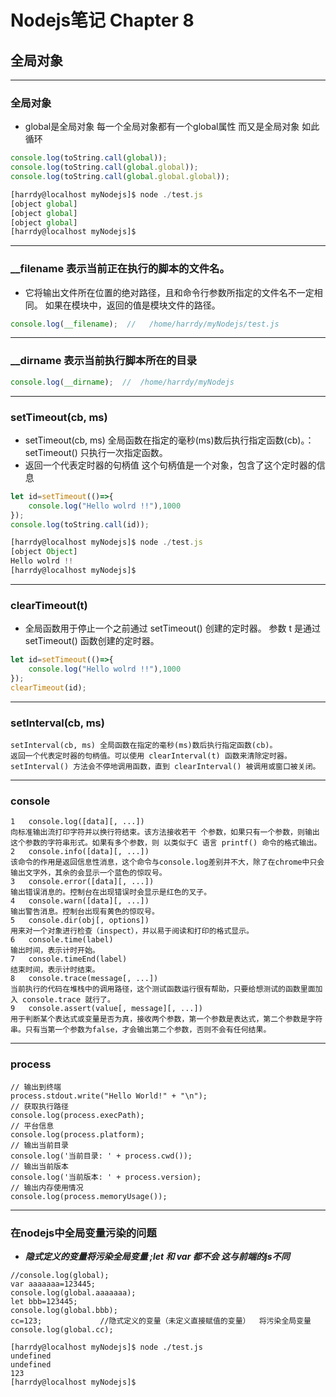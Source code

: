 # Nodejs笔记 Chapter 8
## 全局对象

***
### 全局对象
* global是全局对象 每一个全局对象都有一个global属性  而又是全局对象  如此循环
```js
console.log(toString.call(global));
console.log(toString.call(global.global));
console.log(toString.call(global.global.global));

[harrdy@localhost myNodejs]$ node ./test.js
[object global]
[object global]
[object global]
[harrdy@localhost myNodejs]$
```

***
###  __filename 表示当前正在执行的脚本的文件名。
* 它将输出文件所在位置的绝对路径，且和命令行参数所指定的文件名不一定相同。 如果在模块中，返回的值是模块文件的路径。
```js
console.log(__filename);  //   /home/harrdy/myNodejs/test.js
```

***
### __dirname 表示当前执行脚本所在的目录
```js
console.log(__dirname);  //  /home/harrdy/myNodejs
```

***
### setTimeout(cb, ms)
* setTimeout(cb, ms) 全局函数在指定的毫秒(ms)数后执行指定函数(cb)。：setTimeout() 只执行一次指定函数。
* 返回一个代表定时器的句柄值  这个句柄值是一个对象，包含了这个定时器的信息
```js
let id=setTimeout(()=>{
    console.log("Hello wolrd !!"),1000
});
console.log(toString.call(id));

[harrdy@localhost myNodejs]$ node ./test.js
[object Object]
Hello wolrd !!
[harrdy@localhost myNodejs]$
```

***
### clearTimeout(t)
* 全局函数用于停止一个之前通过 setTimeout() 创建的定时器。 参数 t 是通过 setTimeout() 函数创建的定时器。
```js
let id=setTimeout(()=>{
    console.log("Hello wolrd !!"),1000
});
clearTimeout(id);
```

***
### setInterval(cb, ms)
```
setInterval(cb, ms) 全局函数在指定的毫秒(ms)数后执行指定函数(cb)。
返回一个代表定时器的句柄值。可以使用 clearInterval(t) 函数来清除定时器。
setInterval() 方法会不停地调用函数，直到 clearInterval() 被调用或窗口被关闭。
```

***
### console
```
1	console.log([data][, ...])
向标准输出流打印字符并以换行符结束。该方法接收若干 个参数，如果只有一个参数，则输出这个参数的字符串形式。如果有多个参数，则 以类似于C 语言 printf() 命令的格式输出。
2	console.info([data][, ...])
该命令的作用是返回信息性消息，这个命令与console.log差别并不大，除了在chrome中只会输出文字外，其余的会显示一个蓝色的惊叹号。
3	console.error([data][, ...])
输出错误消息的。控制台在出现错误时会显示是红色的叉子。
4	console.warn([data][, ...])
输出警告消息。控制台出现有黄色的惊叹号。
5	console.dir(obj[, options])
用来对一个对象进行检查（inspect），并以易于阅读和打印的格式显示。
6	console.time(label)
输出时间，表示计时开始。
7	console.timeEnd(label)
结束时间，表示计时结束。
8	console.trace(message[, ...])
当前执行的代码在堆栈中的调用路径，这个测试函数运行很有帮助，只要给想测试的函数里面加入 console.trace 就行了。
9	console.assert(value[, message][, ...])
用于判断某个表达式或变量是否为真，接收两个参数，第一个参数是表达式，第二个参数是字符串。只有当第一个参数为false，才会输出第二个参数，否则不会有任何结果。
```

***
### process
```
// 输出到终端
process.stdout.write("Hello World!" + "\n");
// 获取执行路径
console.log(process.execPath);
// 平台信息
console.log(process.platform);
// 输出当前目录
console.log('当前目录: ' + process.cwd());
// 输出当前版本
console.log('当前版本: ' + process.version);
// 输出内存使用情况
console.log(process.memoryUsage());
```

***
### 在nodejs中全局变量污染的问题
* ***隐式定义的变量将污染全局变量 ;let 和 var 都不会 这与前端的js不同***
```
//console.log(global);
var aaaaaaa=123445;
console.log(global.aaaaaaa);
let bbb=123445;
console.log(global.bbb);
cc=123;             //隐式定义的变量（未定义直接赋值的变量）  将污染全局变量
console.log(global.cc);

[harrdy@localhost myNodejs]$ node ./test.js
undefined
undefined
123
[harrdy@localhost myNodejs]$
```
